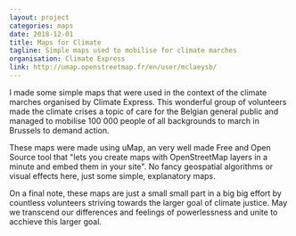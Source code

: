 ```yaml
---
layout: project
categories: maps
date: 2018-12-01
title: Maps for Climate
tagline: Simple maps used to mobilise for climate marches
organisation: Climate Express
link: http://umap.openstreetmap.fr/en/user/mclaeysb/
---
```

I made some simple maps that were used in the context of the climate marches organised by Climate Express. This wonderful group of volunteers made the climate crises a topic of care for the Belgian general public and managed to mobilise 100 000 people of all backgrounds to march in Brussels to demand action. 

These maps were made using uMap, an very well made Free and Open Source tool that "lets you create maps with OpenStreetMap layers in a minute and embed them in your site". No fancy geospatial algorithms or visual effects here, just some simple, explanatory maps.

On a final note, these maps are just a small small part in a big big effort by countless volunteers striving towards the larger goal of climate justice. May we transcend our differences and feelings of powerlessness and unite to acchieve this larger goal.
